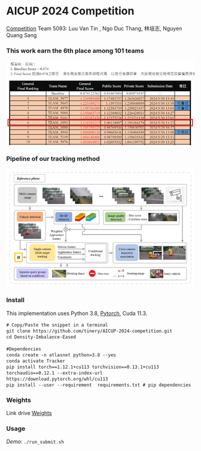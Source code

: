 # AICUP 2024 Competition
[Competition](https://tbrain.trendmicro.com.tw/Competitions/Details/33)
Team 5093: Luu Van Tin , Ngo Duc Thang, 林垣志, Nguyen Quang Sang

### This work earn the 6th place among 101 teams
![image](https://github.com/tinery/AICUP-2024-competition/blob/main/image/lb.png)

### Pipeline of our tracking method
![image](https://github.com/tinery/AICUP-2024-competition/blob/main/image/overall.png)

### Install
This implementation uses Python 3.8, [Pytorch](http://pytorch.org/),  Cuda 11.3. 
```shell
# Copy/Paste the snippet in a terminal
git clone https://github.com/tinery/AICUP-2024-competition.git
cd Density-Imbalance-Eased

#Dependencies
conda create -n atlasnet python=3.8 --yes
conda activate Tracker
pip install torch==1.12.1+cu113 torchvision==0.13.1+cu113 torchaudio==0.12.1 --extra-index-url https://download.pytorch.org/whl/cu113
pip install --user --requirement  requirements.txt # pip dependencies
```

### Weights
Link drive [Weights](https://drive.google.com/drive/folders/1mLgClpvm73F2PfR_laCfPdZw_sNB_09q?usp=sharing)

### Usage

*Demo:*    ```./run_submit.sh```
